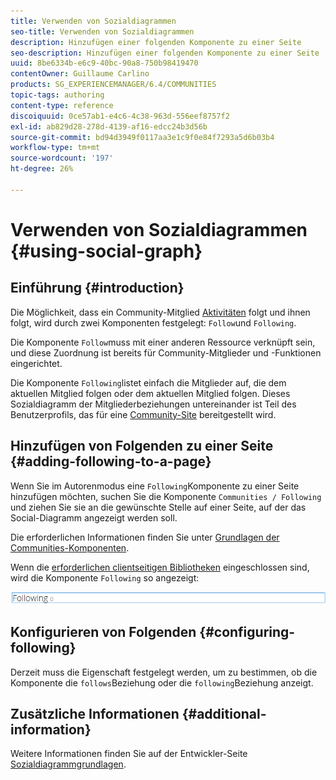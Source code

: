 ```yaml
---
title: Verwenden von Sozialdiagrammen
seo-title: Verwenden von Sozialdiagrammen
description: Hinzufügen einer folgenden Komponente zu einer Seite
seo-description: Hinzufügen einer folgenden Komponente zu einer Seite
uuid: 8be6334b-e6c9-40bc-90a8-750b98419470
contentOwner: Guillaume Carlino
products: SG_EXPERIENCEMANAGER/6.4/COMMUNITIES
topic-tags: authoring
content-type: reference
discoiquuid: 0ce57ab1-e4c6-4c38-963d-556eef8757f2
exl-id: ab829d28-278d-4139-af16-edcc24b3d56b
source-git-commit: bd94d3949f0117aa3e1c9f0e84f7293a5d6b03b4
workflow-type: tm+mt
source-wordcount: '197'
ht-degree: 26%

---
```


# Verwenden von Sozialdiagrammen {#using-social-graph}

## Einführung {#introduction}

Die Möglichkeit, dass ein Community-Mitglied [Aktivitäten](activities.md) folgt und ihnen folgt, wird durch zwei Komponenten festgelegt: `Follow`und `Following`.

Die Komponente `Follow`muss mit einer anderen Ressource verknüpft sein, und diese Zuordnung ist bereits für Community-Mitglieder und -Funktionen eingerichtet.

Die Komponente `Following`listet einfach die Mitglieder auf, die dem aktuellen Mitglied folgen oder dem aktuellen Mitglied folgen. Dieses Sozialdiagramm der Mitgliederbeziehungen untereinander ist Teil des Benutzerprofils, das für eine [Community-Site](overview.md#communitiessites) bereitgestellt wird.

## Hinzufügen von Folgenden zu einer Seite {#adding-following-to-a-page}

Wenn Sie im Autorenmodus eine `Following`Komponente zu einer Seite hinzufügen möchten, suchen Sie die Komponente `Communities / Following` und ziehen Sie sie an die gewünschte Stelle auf einer Seite, auf der das Social-Diagramm angezeigt werden soll.

Die erforderlichen Informationen finden Sie unter [Grundlagen der Communities-Komponenten](basics.md).

Wenn die [erforderlichen clientseitigen Bibliotheken](essentials-socialgraph.md#essentials-for-client-side) eingeschlossen sind, wird die Komponente `Following` so angezeigt:

![chlimage_1-447](assets/chlimage_1-447.png)

## Konfigurieren von Folgenden {#configuring-following}

Derzeit muss die Eigenschaft festgelegt werden, um zu bestimmen, ob die Komponente die `follows`Beziehung oder die `following`Beziehung anzeigt.

## Zusätzliche Informationen {#additional-information}

Weitere Informationen finden Sie auf der Entwickler-Seite [Sozialdiagrammgrundlagen](essentials-socialgraph.md).
